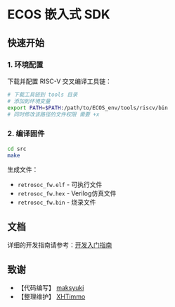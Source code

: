 # ECOS 嵌入式 SDK

## 快速开始

### 1. 环境配置
下载并配置 RISC-V 交叉编译工具链：
```bash
# 下载工具链到 tools 目录
# 添加到环境变量
export PATH=$PATH:/path/to/ECOS_env/tools/riscv/bin
# 同时修改该路径的文件权限 需要 +x
```

### 2. 编译固件
```bash
cd src
make
```

生成文件：
- `retrosoc_fw.elf` - 可执行文件
- `retrosoc_fw.hex` - Verilog仿真文件
- `retrosoc_fw.bin` - 烧录文件

## 文档

详细的开发指南请参考：[开发入门指南](doc/开发入门指南.md)

## 致谢

- 【代码编写】 [maksyuki](https://github.com/maksyuki/maksyuki)
- 【整理维护】 [XHTimmo](https://github.com/XHTimmo)